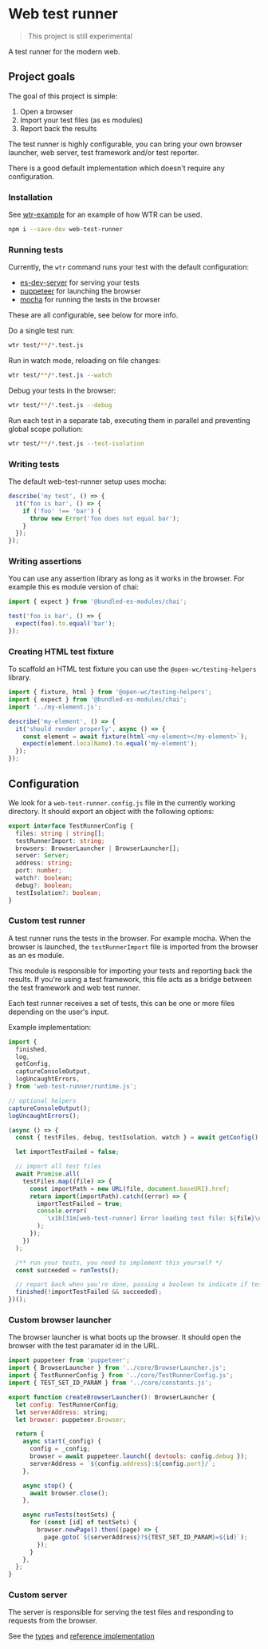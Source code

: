 # Web test runner

> This project is still experimental

A test runner for the modern web.

## Project goals

The goal of this project is simple:

1. Open a browser
2. Import your test files (as es modules)
3. Report back the results

The test runner is highly configurable, you can bring your own browser launcher, web server, test framework and/or test reporter.

There is a good default implementation which doesn't require any configuration.

### Installation

See [wtr-example](https://github.com/LarsDenBakker/wtr-example) for an example of how WTR can be used.

```bash
npm i --save-dev web-test-runner
```

### Running tests

Currently, the `wtr` command runs your test with the default configuration:

- [es-dev-server](https://www.npmjs.com/package/es-dev-server) for serving your tests
- [puppeteer](https://www.npmjs.com/package/puppeteer) for launching the browser
- [mocha](https://www.npmjs.com/package/mocha) for running the tests in the browser

These are all configurable, see below for more info.

Do a single test run:

```bash
wtr test/**/*.test.js
```

Run in watch mode, reloading on file changes:

```bash
wtr test/**/*.test.js --watch
```

Debug your tests in the browser:

```bash
wtr test/**/*.test.js --debug
```

Run each test in a separate tab, executing them in parallel and preventing global scope pollution:

```bash
wtr test/**/*.test.js --test-isolation
```

### Writing tests

The default web-test-runner setup uses mocha:

```js
describe('my test', () => {
  it('foo is bar', () => {
    if ('foo' !== 'bar') {
      throw new Error('foo does not equal bar');
    }
  });
});
```

### Writing assertions

You can use any assertion library as long as it works in the browser. For example this es module version of chai:

```js
import { expect } from '@bundled-es-modules/chai';

test('foo is bar', () => {
  expect(foo).to.equal('bar');
});
```

### Creating HTML test fixture

To scaffold an HTML test fixture you can use the `@open-wc/testing-helpers` library.

```js
import { fixture, html } from '@open-wc/testing-helpers';
import { expect } from '@bundled-es-modules/chai';
import '../my-element.js';

describe('my-element', () => {
  it('should render properly', async () => {
    const element = await fixture(html`<my-element></my-element>`);
    expect(element.localName).to.equal('my-element');
  });
});
```

## Configuration

We look for a `web-test-runner.config.js` file in the currently working directory. It should export an object with the following options:

```ts
export interface TestRunnerConfig {
  files: string | string[];
  testRunnerImport: string;
  browsers: BrowserLauncher | BrowserLauncher[];
  server: Server;
  address: string;
  port: number;
  watch?: boolean;
  debug?: boolean;
  testIsolation?: boolean;
}
```

### Custom test runner

A test runner runs the tests in the browser. For example mocha. When the browser is launched, the `testRunnerImport` file is imported from the browser as an es module.

This module is responsible for importing your tests and reporting back the results. If you're using a test framework, this file acts as a bridge between the test framework and web test runner.

Each test runner receives a set of tests, this can be one or more files depending on the user's input.

Example implementation:

```js
import {
  finished,
  log,
  getConfig,
  captureConsoleOutput,
  logUncaughtErrors,
} from 'web-test-runner/runtime.js';

// optional helpers
captureConsoleOutput();
logUncaughtErrors();

(async () => {
  const { testFiles, debug, testIsolation, watch } = await getConfig();

  let importTestFailed = false;

  // import all test files
  await Promise.all(
    testFiles.map((file) => {
      const importPath = new URL(file, document.baseURI).href;
      return import(importPath).catch((error) => {
        importTestFailed = true;
        console.error(
          `\x1b[31m[web-test-runner] Error loading test file: ${file}\n${error.stack}\x1b[0m`
        );
      });
    })
  );

  /** run your tests, you need to implement this yourself */
  const succeeded = runTests();

  // report back when you're done, passing a boolean to indicate if tests succeeded
  finished(!importTestFailed && succeeded);
})();
```

### Custom browser launcher

The browser launcher is what boots up the browser. It should open the browser with the test paramater id in the URL.

```js
import puppeteer from 'puppeteer';
import { BrowserLauncher } from '../core/BrowserLauncher.js';
import { TestRunnerConfig } from '../core/TestRunnerConfig.js';
import { TEST_SET_ID_PARAM } from '../core/constants.js';

export function createBrowserLauncher(): BrowserLauncher {
  let config: TestRunnerConfig;
  let serverAddress: string;
  let browser: puppeteer.Browser;

  return {
    async start(_config) {
      config = _config;
      browser = await puppeteer.launch({ devtools: config.debug });
      serverAddress = `${config.address}:${config.port}/`;
    },

    async stop() {
      await browser.close();
    },

    async runTests(testSets) {
      for (const [id] of testSets) {
        browser.newPage().then((page) => {
          page.goto(`${serverAddress}?${TEST_SET_ID_PARAM}=${id}`);
        });
      }
    },
  };
}
```

### Custom server

The server is responsible for serving the test files and responding to requests from the browser.

See the [types](https://github.com/LarsDenBakker/web-test-runner/blob/master/src/core/Server.ts) and [reference implementation](https://github.com/LarsDenBakker/web-test-runner/blob/master/src/implementations/es-dev-server.ts)
